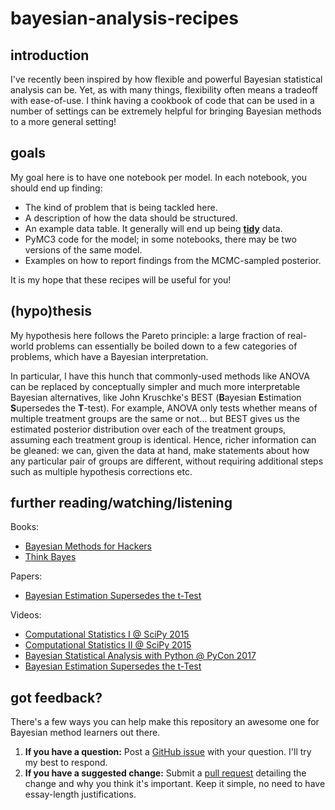 # bayesian-analysis-recipes

## introduction

I've recently been inspired by how flexible and powerful Bayesian statistical analysis can be. Yet, as with many things, flexibility often means a tradeoff with ease-of-use. I think having a cookbook of code that can be used in a number of settings can be extremely helpful for bringing Bayesian methods to a more general setting!

## goals

My goal here is to have one notebook per model. In each notebook, you should end up finding:

- The kind of problem that is being tackled here.
- A description of how the data should be structured.
- An example data table. It generally will end up being **[tidy](http://vita.had.co.nz/papers/tidy-data.pdf)** data.
- PyMC3 code for the model; in some notebooks, there may be two versions of the same model.
- Examples on how to report findings from the MCMC-sampled posterior.

It is my hope that these recipes will be useful for you!

## (hypo)thesis

My hypothesis here follows the Pareto principle: a large fraction of real-world problems can essentially be boiled down to a few categories of problems, which have a Bayesian interpretation.

In particular, I have this hunch that commonly-used methods like ANOVA can be replaced by conceptually simpler and much more interpretable Bayesian alternatives, like John Kruschke's BEST (**B**ayesian **E**stimation **S**upersedes the **T**-test). For example, ANOVA only tests whether means of multiple treatment groups are the same or not... but BEST gives us the estimated posterior distribution over each of the treatment groups, assuming each treatment group is identical. Hence, richer information can be gleaned: we can, given the data at hand, make statements about how any particular pair of groups are different, without requiring additional steps such as multiple hypothesis corrections etc.

## further reading/watching/listening

Books:

- [Bayesian Methods for Hackers](https://github.com/CamDavidsonPilon/Probabilistic-Programming-and-Bayesian-Methods-for-Hackers)
- [Think Bayes](http://greenteapress.com/wp/think-bayes/)

Papers:

- [Bayesian Estimation Supersedes the t-Test](https://doi.org/10.1037/a0029146)

Videos:
- [Computational Statistics I @ SciPy 2015](https://www.youtube.com/watch?v=fMycLa1bsno)
- [Computational Statistics II @ SciPy 2015](https://www.youtube.com/watch?v=heFaYLKVZY4)
- [Bayesian Statistical Analysis with Python @ PyCon 2017](https://www.youtube.com/watch?v=p1IB4zWq9C8)
- [Bayesian Estimation Supersedes the t-Test](https://www.youtube.com/watch?v=fhw1j1Ru2i0)

## got feedback?

There's a few ways you can help make this repository an awesome one for Bayesian method learners out there.

1. **If you have a question:** Post a [GitHub issue](https://github.com/ericmjl/bayesian-analysis-recipes/issues) with your question. I'll try my best to respond.
1. **If you have a suggested change:** Submit a [pull request](https://github.com/ericmjl/bayesian-analysis-recipes/pulls) detailing the change and why you think it's important. Keep it simple, no need to have essay-length justifications.
